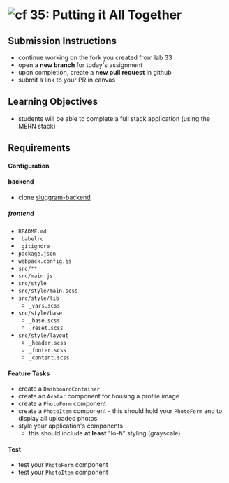 ![cf](https://i.imgur.com/7v5ASc8.png) 35: Putting it All Together
======

## Submission Instructions
* continue working on the fork you created from lab 33
* open a **new branch** for today's assignment
* upon completion, create a **new pull request** in github
* submit a link to your PR in canvas

## Learning Objectives
* students will be able to complete a full stack application (using the MERN stack)

## Requirements
#### Configuration
#### backend
* clone [sluggram-backend](http://github.com/slugbyte/sluggram)

##### frontend
* `README.md`
* `.babelrc`
* `.gitignore`
* `package.json`
* `webpack.config.js`
* `src/**`
* `src/main.js`
* `src/style`
* `src/style/main.scss`
* `src/style/lib`
  * `_vars.scss`
* `src/style/base`
  * `_base.scss`
  * `_reset.scss`
* `src/style/layout`
  * `_header.scss`
  * `_footer.scss`
  * `_content.scss`

#### Feature Tasks
* create a `DashboardContainer`
* create an `Avatar` component for housing a profile image
* create a `PhotoForm` component
* create a `PhotoItem` component - this should hold your `PhotoForm` and to display all uploaded photos
* style your application's components
  * this should include **at least** "lo-fi" styling (grayscale)

#### Test
* test your `PhotoForm` component
* test your `PhotoItem` component
